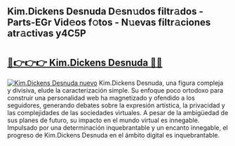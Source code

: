 ## Kim.Dickens Desnuda D𝚎sn𝚞dos filtr𝚊dos - Parts-EGr Vid𝚎os f𝚘tos - N𝚞evas filtr𝚊ciones atr𝚊ctivas y4C5P

# <h2><a href="http://mbbqe5j.tromn.icu/?c=Kim.Dickens+Desnuda">🔗👉👉👉 Kim.Dickens Desnuda 🔗🔗</a></h2>

[![Kim.Dickens Desnuda nuevo](https://i.imgur.com/pEAQMta.gif)](http://mbbqe5j.tromn.icu/?c=Kim.Dickens+Desnuda)
Kim.Dickens Desnuda, una figura compleja y divisiva, elude la caracterización simple. Su enfoque poco ortodoxo para construir una personalidad web ha magnetizado y ofendido a los seguidores, generando debates sobre la expresión artística, la privacidad y las complejidades de las sociedades virtuales. A pesar de la ambigüedad de sus planes de futuro, su impacto en el mundo virtual es innegable. Impulsado por una determinación inquebrantable y un encanto innegable, el progreso de Kim.Dickens Desnuda en el ámbito digital es inquebrantable.
